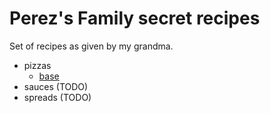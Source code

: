 # Perez's Family secret recipes

Set of recipes as given by my grandma.

- pizzas
  - [base](./pizza/base.md)
- sauces (TODO)
- spreads (TODO)
